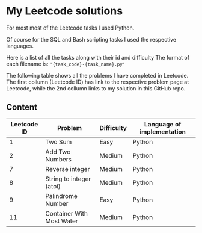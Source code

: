 # My Leetcode solutions

For most most of the Leetcode tasks I used Python.

Of course for the SQL and Bash scripting tasks I used the respective languages.

Here is a list of all the tasks along with their id and difficulty
The format of each filename is: `'{task_code}-{task_name}.py'`

The following table shows all the problems I have completed in Leetcode.
The first collumn (Leetcode ID) has link to the respective problem page at Leetcode, while the 2nd collumn links to my solution in this GitHub repo.

## Content

| Leetcode ID | Problem                  | Difficulty | Language of implementation|
| ----------- | -----------              |----------- |---------------------------|
| 1           | Two Sum                  | Easy       | Python                    |
| 2           | Add Two Numbers          | Medium     | Python                    |
| 7           | Reverse integer          | Medium     | Python                    |
| 8           | String to integer (atoi) | Medium     | Python                    |
| 9           | Palindrome Number        | Easy       | Python                    |
| 11          | Container With Most Water| Medium     | Python                    |